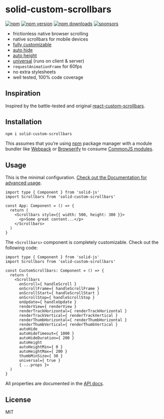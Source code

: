 # solid-custom-scrollbars

[![npm](https://img.shields.io/badge/npm-solid--custom--scrollbars-brightgreen.svg?style=flat-square)](https://www.npmjs.com/package/solid-custom-scrollbars)
[![npm version](https://img.shields.io/npm/v/solid-custom-scrollbars.svg?style=flat-square)](https://www.npmjs.com/package/solid-custom-scrollbars)
[![npm downloads](https://img.shields.io/npm/dm/solid-custom-scrollbars.svg?style=flat-square)](https://www.npmjs.com/package/solid-custom-scrollbars)
[![sponsors](https://img.shields.io/github/sponsors/diragb)](https://github.com/sponsors/diragb)

* frictionless native browser scrolling
* native scrollbars for mobile devices
* [fully customizable](https://github.com/diragb/solid-custom-scrollbars/blob/master/docs/customization.md)
* [auto hide](https://github.com/diragb/solid-custom-scrollbars/blob/master/docs/usage.md#auto-hide)
* [auto height](https://github.com/diragb/solid-custom-scrollbars/blob/master/docs/usage.md#auto-height)
* [universal](https://github.com/diragb/solid-custom-scrollbars/blob/master/docs/usage.md#universal-rendering) (runs on client & server)
* `requestAnimationFrame` for 60fps
* no extra stylesheets
* well tested, 100% code coverage


## Inspiration
Inspired by the battle-tested and original [react-custom-scrollbars](https://www.npmjs.com/package/react-custom-scrollbars).

## Installation
```bash
npm i solid-custom-scrollbars
```

This assumes that you’re using [npm](http://npmjs.com/) package manager with a module bundler like [Webpack](http://webpack.github.io) or [Browserify](http://browserify.org/) to consume [CommonJS modules](http://webpack.github.io/docs/commonjs.html).

## Usage

This is the minimal configuration. [Check out the Documentation for advanced usage](https://github.com/diragb/solid-custom-scrollbars/tree/master/docs/usage.md).

```tsx
import type { Component } from 'solid-js'
import Scrollbars from 'solid-custom-scrollbars'

const App: Component = () => {
  return (
    <Scrollbars style={{ width: 500, height: 300 }}>
      <p>Some great content...</p>
    </Scrollbars>
  )
}
```

The `<Scrollbars>` component is completely customizable. Check out the following code:

```tsx
import type { Component } from 'solid-js'
import Scrollbars from 'solid-custom-scrollbars'

const CustomScrollbars: Component = () => {
  return (
    <Scrollbars
      onScroll={ handleScroll }
      onScrollFrame={ handleScrollFrame }
      onScrollStart={ handleScrollStart }
      onScrollStop={ handleScrollStop }
      onUpdate={ handleUpdate }
      renderView={ renderView }
      renderTrackHorizontal={ renderTrackHorizontal }
      renderTrackVertical={ renderTrackVertical }
      renderThumbHorizontal={ renderThumbHorizontal }
      renderThumbVertical={ renderThumbVertical }
      autoHide
      autoHideTimeout={ 1000 }
      autoHideDuration={ 200 }
      autoHeight
      autoHeightMin={ 0 }
      autoHeightMax={ 200 }
      thumbMinSize={ 30 }
      universal={ true }
      { ...props }>
  )
}
```

All properties are documented in the [API docs](https://github.com/diragb/solid-custom-scrollbars/blob/master/docs/API.md).

## License
MIT

